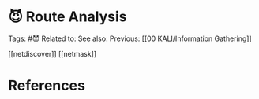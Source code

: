 # 😈 Route Analysis

Tags: #😈
Related to: 
See also: 
Previous: [[00 KALI/Information Gathering]]

[[netdiscover]]
[[netmask]]

# References